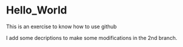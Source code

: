 # Hello_World
This is an exercise to know how to use github

I add some decriptions to make some modifications in the 2nd branch.
